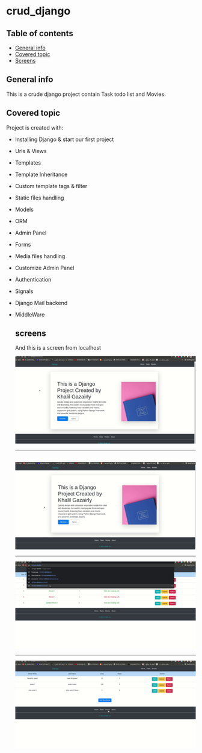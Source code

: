 # crud_django
## Table of contents
* [General info](#general-info)
* [Covered topic](#Covered-topic)
* [Screens](#screens)

## General info
This is a crude django project contain Task todo list and Movies.
	
## Covered topic
Project is created with:
* Installing Django & start our first project
* Urls & Views
* Templates
* Template Inheritance
* Custom template tags & filter
* Static files handling
* Models
* ORM
* Admin Panel
* Forms
* Media files handling
* Customize Admin Panel
* Authentication
* Signals
* Django Mail backend
* MiddleWare
	

   
   ## screens
   And this is a screen from localhost
   
   <img src="main_static/main/images/django02.gif">
   <hr>
   <br>
   
   <img src="main_static/main/images/django01.gif">
   <hr>
   <img src="main_static/main/images/django03.gif">
   <hr>
   <img src="main_static/main/images/django04.gif">
